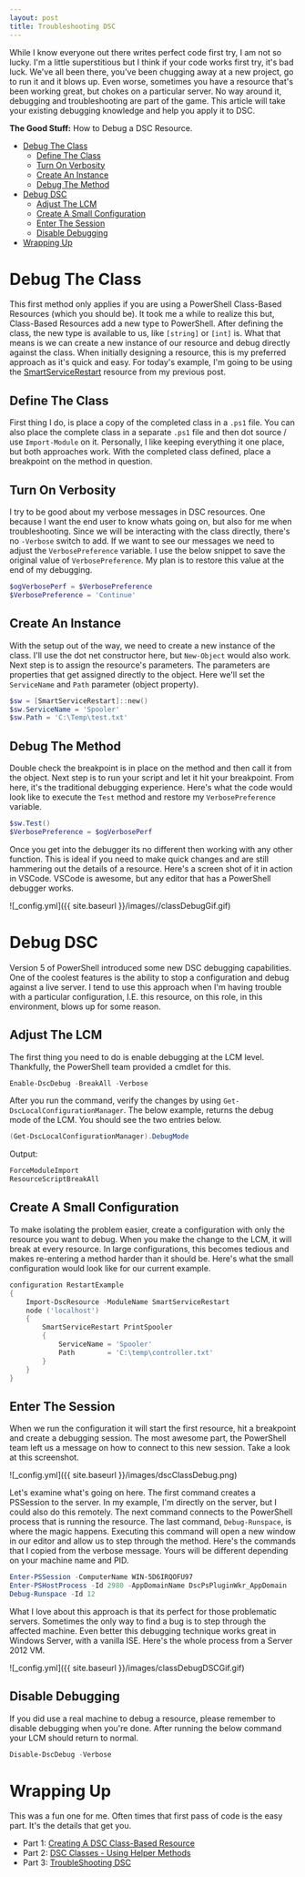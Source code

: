 ```yaml
---
layout: post
title: Troubleshooting DSC
---
```


While I know everyone out there writes perfect code first try, I am not so lucky.
I'm a little superstitious but I think if your code works first try, it's bad luck.
We've all been there, you've been chugging away at a new project, go to run it and it blows up.
Even worse, sometimes you have a resource that's been working great, but chokes on a particular server.
No way around it, debugging and troubleshooting are part of the game.
This article will take your existing debugging knowledge and help you apply it to DSC.

**The Good Stuff:**
How to Debug a DSC Resource.
<!-- more -->

<!-- TOC -->

- [Debug The Class](#debug-the-class)
    - [Define The Class](#define-the-class)
    - [Turn On Verbosity](#turn-on-verbosity)
    - [Create An Instance](#create-an-instance)
    - [Debug The Method](#debug-the-method)
- [Debug DSC](#debug-dsc)
    - [Adjust The LCM](#adjust-the-lcm)
    - [Create A Small Configuration](#create-a-small-configuration)
    - [Enter The Session](#enter-the-session)
    - [Disable Debugging](#disable-debugging)
- [Wrapping Up](#wrapping-up)

<!-- /TOC -->

# Debug The Class

This first method only applies if you are using a PowerShell Class-Based Resources (which you should be).
It took me a while to realize this but, Class-Based Resources add a new type to PowerShell.
After defining the class, the new type is available to us, like ```[string]``` or ```[int]``` is.
What that means is we can create a new instance of our resource and debug directly against the class.
When initially designing a resource, this is my preferred approach as it's quick and easy.
For today's example, I'm going to be using the [SmartServiceRestart](https://github.com/dchristian3188/Main/tree/master/DSC/SmartServiceRestart) resource from my previous post.

## Define The Class

First thing I do, is place a copy of the completed class in a ```.ps1``` file.
You can also place the complete class in a separate ```.ps1``` file and then dot source / use ```Import-Module``` on it.
Personally, I like keeping everything it one place, but both approaches work.
With the completed class defined, place a breakpoint on the method in question.

## Turn On Verbosity

I try to be good about my verbose messages in DSC resources.
One because I want the end user to know whats going on, but also for me when troubleshooting.
Since we will be interacting with the class directly, there's no ```-Verbose``` switch to add.
If we want to see our messages we need to adjust the ```VerbosePreference``` variable.
I use the below snippet to save the original value of ```VerbosePreference```.
My plan is to restore this value at the end of my debugging.

```powershell
$ogVerbosePerf = $VerbosePreference
$VerbosePreference = 'Continue'
```

## Create An Instance

With the setup out of the way, we need to create a new instance of the class.
I'll use the dot net constructor here, but ```New-Object``` would also work.
Next step is to assign the resource's parameters.
The parameters are properties that get assigned directly to the object.
Here we'll set the ```ServiceName``` and ```Path``` parameter (object property).

```powershell
$sw = [SmartServiceRestart]::new()
$sw.ServiceName = 'Spooler'
$sw.Path = 'C:\Temp\test.txt'
```

## Debug The Method

Double check the breakpoint is in place on the method and then call it from the object.
Next step is to run your script and let it hit your breakpoint.
From here, it's the traditional debugging experience.
Here's what the code would look like to execute the ```Test``` method and restore my ```VerbosePreference``` variable.


```powershell
$sw.Test()
$VerbosePreference = $ogVerbosePerf
```

Once you get into the debugger its no different then working with any other function.
This is ideal if you need to make quick changes and are still hammering out the details of a resource.
Here's a screen shot of it in action in VSCode.
VSCode is awesome, but any editor that has a PowerShell debugger works.

![_config.yml]({{ site.baseurl }}/images//classDebugGif.gif)

# Debug DSC

Version 5 of PowerShell introduced some new DSC debugging capabilities.
One of the coolest features is the ability to stop a configuration and debug against a live server.
I tend to use this approach when I'm having trouble with a particular configuration, I.E. this resource, on this role, in this environment, blows up for some reason.

## Adjust The LCM

The first thing you need to do is enable debugging at the LCM level.
Thankfully, the PowerShell team provided a cmdlet for this.

```powershell
Enable-DscDebug -BreakAll -Verbose
```

After you run the command, verify the changes by using ```Get-DscLocalConfigurationManager```.
The below example, returns the debug mode of the LCM.
You should see the two entries below.

```powershell
(Get-DscLocalConfigurationManager).DebugMode
```

Output:

```powershell
ForceModuleImport
ResourceScriptBreakAll
```

## Create A Small Configuration

To make isolating the problem easier, create a configuration with only the resource you want to debug.
When you make the change to the LCM, it will break at every resource.
In large configurations, this becomes tedious and makes re-entering a method harder than it should be.
Here's what the small configuration would look like for our current example.

```powershell
configuration RestartExample
{
    Import-DscResource -ModuleName SmartServiceRestart
    node ('localhost')
    {
        SmartServiceRestart PrintSpooler
        {
            ServiceName = 'Spooler'
            Path        = 'C:\temp\controller.txt'
        }
    }
}
```

## Enter The Session

When we run the configuration it will start the first resource, hit a breakpoint and create a debugging session.
The most awesome part, the PowerShell team left us a message on how to connect to this new session.
Take a look at this screenshot.

![_config.yml]({{ site.baseurl }}/images/dscClassDebug.png)

Let's examine what's going on here.
The first command creates a PSSession to the server.
In my example, I'm directly on the server, but I could also do this remotely.
The next command connects to the PowerShell process that is running the resource.
The last command, ```Debug-Runspace```, is where the magic happens.
Executing this command will open a new window in our editor and allow us to step through the method.
Here's the commands that I copied from the verbose message.
Yours will be different depending on your machine name and PID.

```powershell
Enter-PSSession -ComputerName WIN-5D6IRQOFU97
Enter-PSHostProcess -Id 2980 -AppDomainName DscPsPluginWkr_AppDomain
Debug-Runspace -Id 12
```

What I love about this approach is that its perfect for those problematic servers.
Sometimes the only way to find a bug is to step through the affected machine.
Even better this debugging technique works great in Windows Server, with a vanilla ISE.
Here's the whole process from a Server 2012 VM.

![_config.yml]({{ site.baseurl }}/images/classDebugDSCGif.gif)

## Disable Debugging

If you did use a real machine to debug a resource, please remember to disable debugging when you're done.
After running the below command your LCM should return to normal.

```powershell
Disable-DscDebug -Verbose
```

# Wrapping Up

This was a fun one for me.
Often times that first pass of code is the easy part.
It's the details that get you.


- Part 1: [Creating A DSC Class-Based Resource](http://overpoweredshell.com/Creating-A-DSC-Class-Based-Resource/)
- Part 2: [DSC Classes - Using Helper Methods](http://overpoweredshell.com/DSC-Classes-Using-Helper-Methods/)
- Part 3: [TroubleShooting DSC](http://overpoweredshell.com/Troubleshooting-DSC/)
